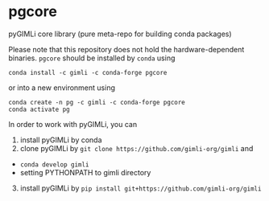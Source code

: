 # pgcore
pyGIMLi core library (pure meta-repo for building conda packages)

Please note that this repository does not hold the hardware-dependent binaries.
`pgcore` should be installed by `conda` using

```
conda install -c gimli -c conda-forge pgcore
```

or into a new environment using

```
conda create -n pg -c gimli -c conda-forge pgcore
conda activate pg
```

In order to work with pyGIMLi, you can 
1. install pyGIMLi by conda
2. clone pyGIMLi by `git clone https://github.com/gimli-org/gimli` and 
* `conda develop gimli`
* setting PYTHONPATH to gimli directory
3. install pyGIMLi by `pip install git+https://github.com/gimli-org/gimli`
